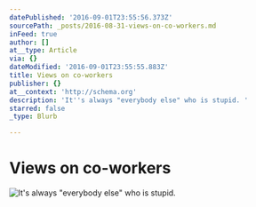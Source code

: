 ```yaml
---
datePublished: '2016-09-01T23:55:56.373Z'
sourcePath: _posts/2016-08-31-views-on-co-workers.md
inFeed: true
author: []
at__type: Article
via: {}
dateModified: '2016-09-01T23:55:55.883Z'
title: Views on co-workers
publisher: {}
at__context: 'http://schema.org'
description: 'It''s always "everybody else" who is stupid. '
starred: false
_type: Blurb

---
```

# Views on co-workers
![It's always "everybody else" who is stupid. ](https://the-grid-user-content.s3-us-west-2.amazonaws.com/47dd22e1-19f5-4789-a1f5-12bcc2d78430.jpg)